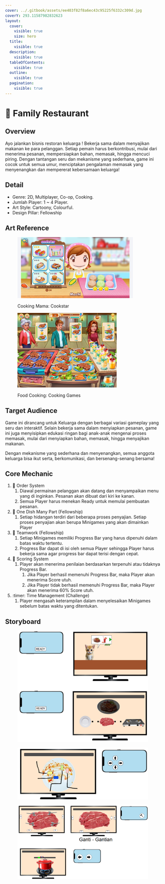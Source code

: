 ```yaml
---
cover: ../.gitbook/assets/ee403f82f8a6ec43c95225f6332c309d.jpg
coverY: 293.11587982832623
layout:
  cover:
    visible: true
    size: hero
  title:
    visible: true
  description:
    visible: true
  tableOfContents:
    visible: true
  outline:
    visible: true
  pagination:
    visible: true
---
```


# 🍲 Family Restaurant

## Overview

Ayo jalankan bisnis restoran keluarga ! Bekerja sama dalam menyajikan makanan ke para pelanggan. Setiap pemain harus berkontribusi, mulai dari menerima pesanan, mempersiapkan bahan, memasak, hingga mencuci piring. Dengan tantangan seru dan mekanisme yang sederhana, game ini cocok untuk semua umur, menciptakan pengalaman memasak yang menyenangkan dan mempererat kebersamaan keluarga!

## Detail

* Genre: 2D, Multiplayer, Co-op, Cooking.
* Jumlah Player: 1 \~ 4 Player.
* Art Style: Cartoony, Colourful.
* Design Pillar: Fellowship

## Art Reference

<figure><img src="../.gitbook/assets/Cooking-Mama-Cookstar---Nintendo-Switch.jpg" alt="" width="375"><figcaption><p>Cooking Mama: Cookstar</p></figcaption></figure>

<figure><img src="../.gitbook/assets/643x0w (2).jpg" alt="" width="322"><figcaption><p>Food Cooking: Cooking Games</p></figcaption></figure>

## Target Audience

Game ini dirancang untuk Keluarga dengan berbagai variasi gameplay yang seru dan interaktif. Selain bekerja sama dalam menyiapkan pesanan, game ini juga menyisipkan edukasi ringan bagi anak-anak mengenai proses memasak, mulai dari menyiapkan bahan, memasak, hingga menyajikan makanan.

Dengan mekanisme yang sederhana dan menyenangkan, semua anggota keluarga bisa ikut serta, berkomunikasi, dan bersenang-senang bersama!

## Core Mechanic

1. :receipt: Order System
   1. Diawal permainan pelanggan akan datang dan menyampaikan menu yang di inginkan. Pesanan akan dibuat dari kiri ke kanan.
   2. Semua Player harus menekan Ready untuk memulai pembuatan pesanan.
2. :hamburger: One Dish Many Part (Fellowship)
   1. Setiap hidangan terdiri dari beberapa proses penyajian. Setiap proses penyajian akan berupa Minigames yang akan dimainkan Player
3. :handshake: Teamwork (Fellowship)
   1. Setiap Minigames memiliki Progress Bar yang harus dipenuhi dalam batas waktu tertentu.
   2. Progress Bar dapat di isi oleh semua Player sehingga Player harus bekerja sama agar progress bar dapat terisi dengan cepat.
4. :100: Scoring System
   1. Player akan menerima penilaian berdasarkan terpenuhi atau tidaknya Progress Bar.
      1. Jika Player berhasil memenuhi Progress Bar, maka Player akan menerima Score utuh.
      2. Jika Player tidak berhasil memenuhi Progress Bar, maka Player akan menerima 60% Score utuh.&#x20;
5. :timer: Time Management (Challenge)
   1. Player mengasah keterampilan dalam menyelesaikan Minigames sebelum batas waktu yang ditentukan.

## Storyboard

<figure><img src="../.gitbook/assets/image (2) (1) (1) (1).png" alt=""><figcaption></figcaption></figure>

<figure><img src="../.gitbook/assets/image (3) (1).png" alt=""><figcaption></figcaption></figure>

<figure><img src="../.gitbook/assets/image (4) (1).png" alt=""><figcaption></figcaption></figure>
